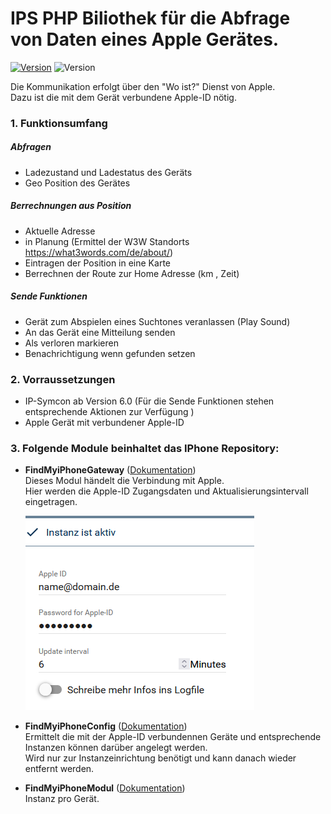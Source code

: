# IPS PHP Biliothek für die Abfrage von Daten eines Apple Gerätes.
[![Version](https://img.shields.io/badge/Symcon-PHPModul-red.svg)](https://www.symcon.de/service/dokumentation/entwicklerbereich/sdk-tools/sdk-php/)
![Version](https://img.shields.io/badge/Symcon%20Version-6.0%20%3E-green.svg)

Die Kommunikation erfolgt über den "Wo ist?" Dienst von Apple.  
Dazu ist die mit dem Gerät verbundene Apple-ID nötig. 

### 1. Funktionsumfang
##### Abfragen
- Ladezustand und Ladestatus des Geräts
- Geo Position des Gerätes
##### Berrechnungen aus Position
- Aktuelle Adresse
- in Planung (Ermittel der W3W Standorts https://what3words.com/de/about/)
- Eintragen der Position in eine Karte
- Berrechnen der Route zur Home Adresse (km , Zeit)
##### Sende Funktionen
- Gerät zum Abspielen eines Suchtones veranlassen (Play Sound)
- An das Gerät eine Mitteilung senden
- Als verloren markieren
- Benachrichtigung wenn gefunden setzen
### 2. Vorraussetzungen

- IP-Symcon ab Version 6.0 (Für die Sende Funktionen stehen entsprechende Aktionen zur Verfügung )
- Apple Gerät mit verbundener Apple-ID

### 3. Folgende Module beinhaltet das IPhone Repository:

- __FindMyiPhoneGateway__ ([Dokumentation](FindMyiPhoneGateway))  
	Dieses Modul händelt die Verbindung mit Apple.  
	Hier werden die Apple-ID Zugangsdaten und Aktualisierungsintervall eingetragen.

	![Instanz](docs/Gateway_Config.png)

- __FindMyiPhoneConfig__ ([Dokumentation](FindMyiPhoneConfig))  
	Ermittelt die mit der Apple-ID verbundennen Geräte und entsprechende Instanzen können darüber angelegt werden.  
	Wird nur zur Instanzeinrichtung benötigt und kann danach wieder entfernt werden.

- __FindMyiPhoneModul__ ([Dokumentation](FindMyiPhoneModul))  
	Instanz pro Gerät.  
	
